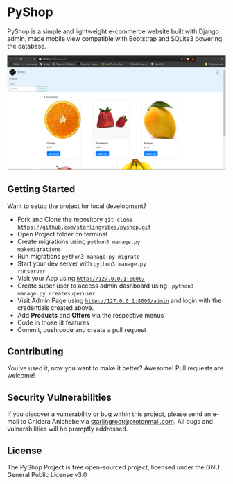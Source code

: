 # PyShop
PyShop is a simple and lightweight e-commerce website built with Django admin, made mobile view compatible with Bootstrap and SQLite3 powering the database.

<p align="center"><img src="/pyshop.png"></p>

## Getting Started
Want to setup the project for local development?
* Fork and Clone the repository <code>git clone https://github.com/starlingvibes/pyshop.git</code>
* Open Project folder on terminal 
* Create migrations using <code>python3 manage.py makemigrations</code> 
* Run migrations <code>python3 manage.py migrate</code>
* Start your dev server with <code>python3 manage.py runserver</code>
* Visit your App using <code>http://127.0.0.1:8000/</code>
* Create super user to access admin dashboard using <code> python3 manage.py createsuperuser</code>
* Visit Admin Page using <code>http://127.0.0.1:8000/admin</code> and login with the credentials created above.
* Add <b>Products</b> and <b>Offers</b> via the respective menus
* Code in those lit features
* Commit, push code and create a pull request

## Contributing
You’ve used it, now you want to make it better? Awesome! Pull requests are welcome! 

## Security Vulnerabilities
If you discover a vulnerability or bug within this project, please send an e-mail to Chidera Anichebe via [starlingroot@protonmail.com](mailto:starlingroot@protonmail.com). All bugs and vulnerabilities will be promptly addressed.

## License
The PyShop Project is free open-sourced project, licensed under the GNU General Public License v3.0
